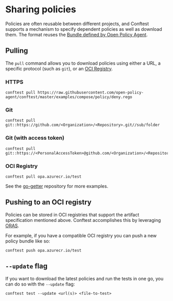 # Sharing policies

Policies are often reusable between different projects, and Conftest supports a mechanism to specify dependent policies as well as download them. The format reuses the [Bundle defined by Open Policy Agent](https://www.openpolicyagent.org/docs/latest/bundles).

## Pulling

The `pull` command allows you to download policies using either a URL, a specific protocol (such as `git`), or an [OCI Registry](https://stevelasker.blog/2019/01/25/cloud-native-artifact-stores-evolve-from-container-registries/).

### HTTPS

```console
conftest pull https://raw.githubusercontent.com/open-policy-agent/conftest/master/examples/compose/policy/deny.rego
```

### Git

```console
conftest pull git::https://github.com/<Organization>/<Repository>.git//sub/folder
```

### Git (with access token)

```console
conftest pull git::https://<PersonalAccessToken>@github.com/<Organization>/<Repository>.git//sub/folder
```

### OCI Registry

```console
conftest pull opa.azurecr.io/test
```

See the [go-getter](https://github.com/hashicorp/go-getter) repository for more examples.

## Pushing to an OCI registry

Policies can be stored in OCI registries that support the artifact specification mentioned above. Conftest accomplishes this by leveraging [ORAS](https://github.com/oras-project/oras-go).

For example, if you have a compatible OCI registry you can push a new policy bundle like so:

```console
conftest push opa.azurecr.io/test
```

## `--update` flag

If you want to download the latest policies and run the tests in one go, you can do so with the `--update` flag:

```console
conftest test --update <url(s)> <file-to-test>
```
